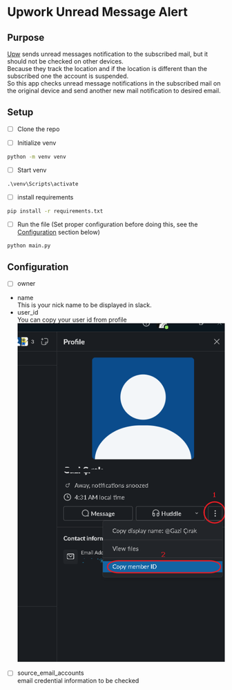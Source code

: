 # Upwork Unread Message Alert

## Purpose

[Upw](https://upwork.com) sends unread messages notification to the subscribed mail, but it should not be checked on other devices.<br>
Because they track the location and if the location is different than the subscribed one the account is suspended.<br>
So this app checks unread message notifications in the subscribed mail on the original device and send another new mail notification to desired email.

## Setup

- [ ] Clone the repo

- [ ] Initialize venv

```cmd
python -m venv venv
```

- [ ] Start venv

```cmd
.\venv\Scripts\activate
```

- [ ] install requirements

```cmd
pip install -r requirements.txt
```

- [ ] Run the file (Set proper configuration before doing this, see the [Configuration](#configuration) section below)

```cmd
python main.py
```

## Configuration

- [ ] owner<br>
- name<br>
This is your nick name to be displayed in slack.<br>
- user_id<br>
You can copy your user id from profile<br>
![get_user_id](get_user_id.png "Get user id")
- [ ] source_email_accounts<br>
email credential information to be checked

